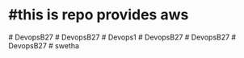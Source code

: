 # #this is repo provides aws
 
#   D e v o p s B 2 7  
 #   D e v o p s B 2 7  
 #   D e v o p s 1  
 #   D e v o p s B 2 7  
 #   D e v o p s B 2 7  
 #   D e v o p s B 2 7  
 #   s w e t h a  
 